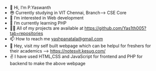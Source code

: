 - 👋 Hi, I’m P.Yaswanth
- 😎 Currently studying in VIT Chennai, Branch--> CSE Core
- 👀 I’m interested in Web development
- 🌱 I’m currently learning PHP
- 👨‍💻 All of my projects are available at https://github.com/Yas1th005?tab=repositories
- 📫 How to reach me yashpanatala@gmail.com
- 🙋 Hey, visit my self built webpage which can be helpul for freshers for their academics --> https://notesvit.kesug.com/
- ✌️ I have used HTML,CSS and JavaScript for frontend and PHP for backend to make the above webpage
<!---
Yas1th005/Yas1th005 is a ✨ special ✨ repository because its `README.md` (this file) appears on your GitHub profile.
You can click the Preview link to take a look at your changes.
--->
